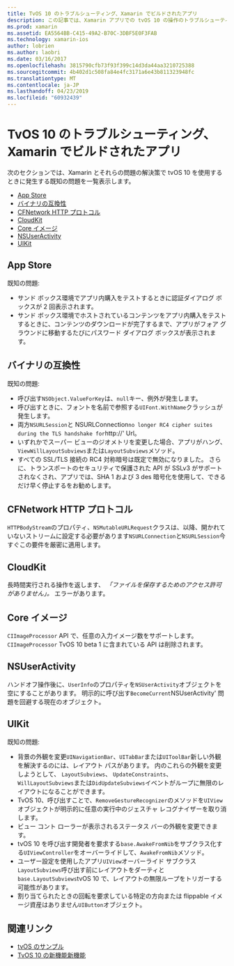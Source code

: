 ```yaml
---
title: TvOS 10 のトラブルシューティング、Xamarin でビルドされたアプリ
description: この記事では、Xamarin アプリでの tvOS 10 の操作のトラブルシューティングのヒントをいくつかを示します。 これには、App Store、および関連するバイナリの互換性、CFNetwork HttpProtocol、CloudKit、Core のイメージ、NSUserActivity、UIKit 問題について説明します。
ms.prod: xamarin
ms.assetid: EA5564BB-C415-49A2-B70C-3DBF5E0F3FAB
ms.technology: xamarin-ios
author: lobrien
ms.author: laobri
ms.date: 03/16/2017
ms.openlocfilehash: 3815790cfb73f93f399c14d3da44aa3210725388
ms.sourcegitcommit: 4b402d1c508fa84e4fc3171a6e43b811323948fc
ms.translationtype: MT
ms.contentlocale: ja-JP
ms.lasthandoff: 04/23/2019
ms.locfileid: "60932439"
---
```

# <a name="troubleshooting-tvos-10-apps-built-with-xamarin"></a>TvOS 10 のトラブルシューティング、Xamarin でビルドされたアプリ

次のセクションでは、Xamarin とそれらの問題の解決策で tvOS 10 を使用するときに発生する既知の問題を一覧表示します。

- [App Store](#App-Store)
- [バイナリの互換性](#Binary-Compatibility)
- [CFNetwork HTTP プロトコル](#CFNetwork-HTTP-Protocol)
- [CloudKit](#CloudKit)
- [Core イメージ](#CoreImage)
- [NSUserActivity](#NSUserActivity)
- [UIKit](#UIKit)

<a name="App-Store" />

## <a name="app-store"></a>App Store

既知の問題:

 - サンド ボックス環境でアプリ内購入をテストするときに認証ダイアログ ボックスが 2 回表示されます。
 - サンド ボックス環境でホストされているコンテンツをアプリ内購入をテストするときに、コンテンツのダウンロードが完了するまで、アプリがフォア グラウンドに移動するたびにパスワード ダイアログ ボックスが表示されます。

<a name="Binary-Compatibility" />

## <a name="binary-compatibility"></a>バイナリの互換性

既知の問題:

 - 呼び出す`NSObject.ValueForKey`は、`null`キー、例外が発生します。
 - 呼び出すときに、フォントを名前で参照する`UIFont.WithName`クラッシュが発生します。
 - 両方`NSURLSession`と NSURLConnection` no longer RC4 cipher suites during the TLS handshake for `http://' Url。
 - いずれかでスーパー ビューのジオメトリを変更した場合、アプリがハング、`ViewWillLayoutSubviews`または`LayoutSubviews`メソッド。
 - すべての SSL/TLS 接続の RC4 対称暗号は既定で無効になりました。 さらに、トランスポートのセキュリティで保護された API が SSLv3 がサポートされなくされ、アプリでは、SHA 1 および 3 des 暗号化を使用して、できるだけ早く停止するをお勧めします。

<a name="CFNetwork-HTTP-Protocol" />

## <a name="cfnetwork-http-protocol"></a>CFNetwork HTTP プロトコル

`HTTPBodyStream`のプロパティ、`NSMutableURLRequest`クラスは、以降、開かれていないストリームに設定する必要があります`NSURLConnection`と`NSURLSession`今すぐこの要件を厳密に適用します。

<a name="CloudKit" />

## <a name="cloudkit"></a>CloudKit

長時間実行される操作を返します、 _「ファイルを保存するためのアクセス許可がありません」。_ エラーがあります。

<a name="CoreImage" />

## <a name="core-image"></a>Core イメージ

`CIImageProcessor` API で、任意の入力イメージ数をサポートします。 `CIImageProcessor` TvOS 10 beta 1 に含まれている API は削除されます。

<a name="NSUserActivity" />

## <a name="nsuseractivity"></a>NSUserActivity

ハンドオフ操作後に、`UserInfo`のプロパティを`NSUserActivity`オブジェクトを空にすることがあります。 明示的に呼び出す`BecomeCurrent`NSUserActivity' 問題を回避する現在のオブジェクト。

<a name="UIKit" />

## <a name="uikit"></a>UIKit

既知の問題:

 - 背景の外観を変更`UINavigationBar`、`UITabBar`または`UIToolBar`新しい外観を解決するのには、レイアウト パスがあります。 内のこれらの外観を変更しようとして、 `LayoutSubviews`、 `UpdateConstraints`、`WillLayoutSubviews`または`DidUpdateSubviews`イベントがループに無限のレイアウトになることができます。
 - TvOS 10、呼び出すことで、`RemoveGestureRecognizer`のメソッドを`UIView`オブジェクトが明示的に任意の実行中のジェスチャ レコグナイザーを取り消します。
 - ビュー コント ローラーが表示されるステータス バーの外観を変更できます。
 - tvOS 10 を呼び出す開発者を要求する`base.AwakeFromNib`をサブクラス化する`UIViewController`をオーバーライドして、`AwakeFromNib`メソッド。
 - ユーザー設定を使用したアプリ`UIView`オーバーライド サブクラス`LayoutSubviews`呼び出す前にレイアウトをダーティと`base.LayoutSubviews`tvOS 10 で、レイアウトの無限ループをトリガーする可能性があります。
 - 割り当てられたときの回転を要求している特定の方向または flippable イメージ資産はありません`UIButton`オブジェクト。

## <a name="related-links"></a>関連リンク

- [tvOS のサンプル](https://developer.xamarin.com/samples/tvos/all/)
- [TvOS 10 の新機能新機能](https://developer.apple.com/library/prerelease/content/releasenotes/General/WhatsNewinTVOS/Articles/tvOS10.html#//apple_ref/doc/uid/TP40017259-SW1)
